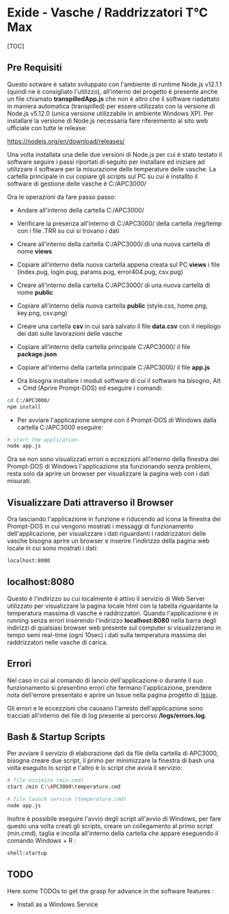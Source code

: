 Exide - Vasche / Raddrizzatori T°C Max
======================================
[TOC]

## Pre Requisiti 
Questo sotware è satato sviluppato con l'ambiente di runtime Node.js v12.1.1 (quindi ne è consigliato l'utilizzo), all'interno del progetto è presente anche un file chiamato **transpilledApp.js** che non è altro che il software riadattato in maniera automatica (transpilled) per essere utilizzato con la versione di Node.js v5.12.0 (unica versione utilizzabile in ambiente Windows XP). Per installare la versione di Node.js necessaria fare rifereimento al sito web ufficiale con tutte le release: 

https://nodejs.org/en/download/releases/

Una volta installata una delle due versioni di Node.js per cui è stato testato il software seguire i passi riportati di seguito per installare ed iniziare ad utilizzare il software per la misurazione delle temperature delle vasche. La cartella principale in cui copiare gli scripts sul PC su cui è installto il software di gestione delle vasche è C:/APC3000/ 

Ora le operazioni da fare passo passo:

+ Andare all'interno della cartella C:/APC3000/ 
+ Verificare la presenza all'interno di C:/APC3000/ della cartella /reg/temp con i file .TRR su cui si trovano i dati
+ Creare all'interno della cartella C:/APC3000/  di una nuova cartella di nome **views** 
+ Copiare all'interno della nuova cartella appena creata sul PC **views** i file (index.pug, login.pug, params.pug, error404.pug, csv.pug)
+ Creare all'interno della cartella C:/APC3000/  di una nuova cartella di nome **public**
+ Copiare all'interno della nuova cartella **public** (style.css, home.png, key.png, csv.png) 
+ Creare una cartella **csv** in cui sarà salvato il file **data.csv** con il riepilogo dei dati sulle lavorazioni delle vasche
+ Copiare all'interno della cartella principale C:/APC3000/ il file **package.json**
+ Copiare all'interno della cartella principale C:/APC3000/ il file **app.js**

+ Ora bisogna installare i moduli software di cui il software ha bisogno, Alt + Cmd (Aprire Prompt-DOS) ed eseguire i comandi:
```bash
cd C:/APC3000/
npm install
```
+ Per avviare l'applicazione sempre con il Prompt-DOS di Windows dalla cartella C:/APC3000 eseguire:
```bash
# start the application 
node app.js
```

Ora se non sono visualizzati errori o eccezzioni all'interno della finestra dei Prompt-DOS di Windows l'applicazione sta funzionando senza problemi, resta solo da aprire un browser per visualizzare la pagina web con i dati misurati.

## Visualizzare Dati attraverso il Browser
Ora lasciando l'applicazione in funzione e riducendo ad icona la finestra dei Prompt-DOS in cui vengono mostrati i messaggi di funzionamento dell'applicazione, per visualizzare i dati riguardanti i raddrizzatori delle vasche bisogna aprire un browser e inserire l'indirizzo della pagina web locale in cui sono mostrati i dati: 

```bash
localhost:8080
```

## localhost:8080
Questo è l'indirizzo su cui localmente è attivo il servizio di Web Server utilizzato per visualizzare la pagina locale html con la tabella riguardante la temperatura massima di vasche e raddrizzatori. Quando l'applicazione è in running senza errori inserendo l'indirizzo **localhost:8080** nella barra degli indirizzi di qualsiasi browser web presente sul computer si visualizzerano in tempo semi real-time (ogni 10sec) i dati sulla temperatura massima dei raddrizzatori nelle vasche di carica.

## Errori 
Nel caso in cui al comando di lancio dell'applicazione o durante il suo funzionamento si presentino errori che fermano l'applicazione, prendere nota dell'errore presentato e aprire un Issue nella pagina progetto di [Issue](https://github.com/CICCIOSGAMINO/my_scripts/issues). 

Gli errori e le eccezzioni che causano l'arresto dell'applicazione sono tracciati all'interno del file di log presente al percorso **/logs/errors.log**. 


## Bash & Startup Scripts 
Per avviare il servizio di elaborazione dati da file della cartella di APC3000, bisogna creare due script, il primo per minimizzare 
la finestra di bash una volta eseguito lo script e l'altro è lo script che avvia il servizio: 

```bash
# file minimize (min.cmd) 
start /min C:\APC3000\temperature.cmd
```

```bash
# file launch service (temperature.cmd) 
node app.js
```

Inoltre è possibile eseguire l'avvio degli script all'avvio di Windows, per fare questo una volta creati gli scripts, creare un collegamento al primo script (min.cmd), taglia e incolla all'interno della cartella che appare eseguendo il comando Windows + R : 

```bash
shell:startup
```



## TODO 
Here some TODOs to get the grasp for advance in the software features : 

+ Install as a Windows Service 

